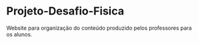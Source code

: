 # Projeto-Desafio-Fisica
 Website para organização do conteúdo produzido pelos professores para os alunos.
